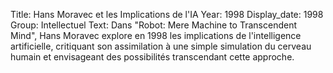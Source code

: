 Title: Hans Moravec et les Implications de l'IA
Year: 1998
Display_date: 1998
Group: Intellectuel
Text: Dans "Robot: Mere Machine to Transcendent Mind", Hans Moravec explore en 1998 les implications de l'intelligence artificielle, critiquant son assimilation à une simple simulation du cerveau humain et envisageant des possibilités transcendant cette approche.